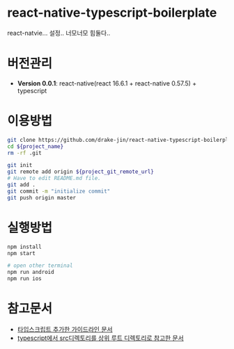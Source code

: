 # react-native-typescript-boilerplate

react-natvie... 설정.. 너모너모 힘둘다..

# 버전관리

- **Version 0.0.1**: react-native(react 16.6.1 + react-native 0.57.5) + typescript

# 이용방법

``` bash
git clone https://github.com/drake-jin/react-native-typescript-boilerplate.git ${project_name}
cd ${project_name}
rm -rf .git

git init
git remote add origin ${project_git_remote_url}
# Have to edit README.md file.
git add .
git commit -m "initialize commit"
git push origin master
```

# 실행방법

``` bash
npm install
npm start

# open other terminal
npm run android
npm run ios
```

# 참고문서
- [타입스크립트 추가한 가이드라인 문서](https://facebook.github.io/react-native/blog/2018/05/07/using-typescript-with-react-native)
- [typescript에서 src디렉토리를 상위 루트 디렉토리로 참고한 문서](https://github.com/ds300/react-native-typescript-transformer/issues/56)